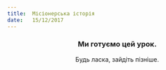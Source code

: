 ```yaml
---
title:  Місіонерська історія
date:   15/12/2017
---
```


### <center>Ми готуємо цей урок.</center>
<center>Будь ласка, зайдіть пізніше.</center>